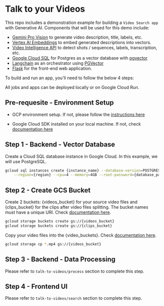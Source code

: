 # Talk to your Videos

This repo includes a demonstration example for building a `Video Search app` with Generative AI. Components that will be used for this demo include:

 - [Gemini Pro Vision](https://cloud.google.com/vertex-ai/docs/generative-ai/multimodal/overview) to generate video description, title, labels, etc.
 - [Vertex AI Embeddings](https://cloud.google.com/vertex-ai/docs/generative-ai/embeddings/get-text-embeddings) to embed generated descriptions into vectors.
 - [Video Intelligence API](https://cloud.google.com/video-intelligence/docs) to detect shots / sequences, labels, transcription, etc.
 - [Google Cloud SQL](https://cloud.google.com/sql/docs/postgres) for Postgres as a vector database with [pgvector](https://github.com/pgvector/pgvector)
 - [Langchain](https://python.langchain.com/docs/get_started/introduction) as an orchestrator using [PGVector](https://python.langchain.com/docs/integrations/vectorstores/pgvector)
 - [Flask](https://flask.palletsprojects.com/en/3.0.x/) for the front-end web application.

To build and run an app, you'll need to follow the below 4 steps:

All jobs and apps can be deployed locally or on Google Cloud Run. 


## Pre-requesite - Environment Setup

- GCP environment setup. If not, please follow the [instructions here](https://github.com/asayed82/aiapps/blob/main/SETUP.md)

- Google Cloud SDK installed on your local machine. If not, check [documentation here](https://cloud.google.com/sdk/docs/install)

## Step 1 - Backend - Vector Database

Create a Cloud SQL database instance in Google Cloud. In this example, we will use PostgreSQL.

```bash
gcloud sql instances create {instance_name} --database-version=POSTGRES_15 \
    --region={region} --cpu=4 --memory=4GB --root-password={database_password}
```

## Step 2 - Create GCS Bucket

Create 2 buckets: {videos_bucket} for your source video files and {clips_bucket} for the clips after video files splitting. The bucket names must have a unique URI. Check [documentation here](https://cloud.google.com/sdk/gcloud/reference/storage/buckets/create).

```bash
gcloud storage buckets create gs://{videos_bucket}
gcloud storage buckets create gs://{clips_bucket}
```

Copy your video files into the {video_buckets}. Check [documentation here](https://cloud.google.com/sdk/gcloud/reference/storage/cp).

```bash
gcloud storage cp *.mp4 gs://{videos_bucket}
```

## Step 3 - Backend - Data Processing

Please refer to `talk-to-videos/process` section to complete this step. 
 

## Step 4 - Frontend UI

Please refer to `talk-to-videos/search` section to complete this step. 


